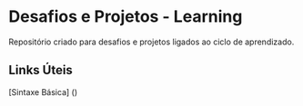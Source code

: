 # Desafios e Projetos  - Learning
Repositório criado para desafios e projetos ligados ao ciclo de aprendizado.

## Links Úteis
[Sintaxe Básica] ()
